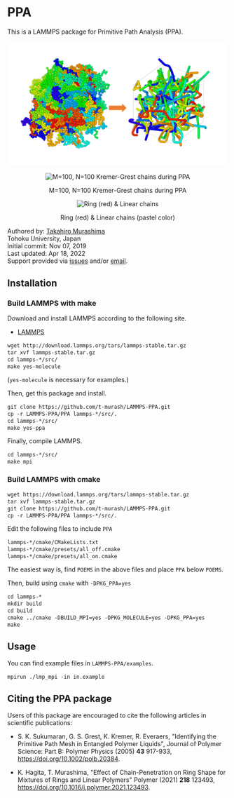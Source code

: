 # PPA

This is a LAMMPS package for Primitive Path Analysis (PPA).

<p align="center">
<img src="https://github.com/t-murash/LAMMPS-PPA/blob/master/img/ppa.png" title="M=100, N=100 Kremer-Grest chains during PPA" width=600/>
</p>

<p align="center">
<img src="https://github.com/t-murash/LAMMPS-PPA/blob/master/img/ppa.gif" title="M=100, N=100 Kremer-Grest chains during PPA" width=300/>
</p>
<p align="center">
M=100, N=100 Kremer-Grest chains during PPA
</p>

<p align="center">
<img src="https://github.com/t-murash/LAMMPS-PPA/blob/master/img/ppa-ring-line.gif" title="Ring (red) & Linear chains" width=300/>
</p>
<p align="center">
Ring (red) & Linear chains (pastel color)
</p>



Authored by:
[Takahiro Murashima](https://github.com/t-murash)<br>
Tohoku University, Japan<br>
Initial commit: Nov 07, 2019<br>
Last updated: Apr 18, 2022<br>
Support provided via [issues](https://github.com/t-murash/LAMMPS-PPA/issues) and/or [email](mailto:murasima@cmpt.phys.tohoku.ac.jp).


## Installation

### Build LAMMPS with make

Download and install LAMMPS according to the following site.

* [LAMMPS](https://lammps.org/)

```
wget http://download.lammps.org/tars/lammps-stable.tar.gz
tar xvf lammps-stable.tar.gz
cd lammps-*/src/
make yes-molecule
```
(`yes-molecule` is necessary for examples.)

Then, get this package and install.

```
git clone https://github.com/t-murash/LAMMPS-PPA.git
cp -r LAMMPS-PPA/PPA lammps-*/src/.
cd lammps-*/src/
make yes-ppa
```

Finally, compile LAMMPS.

```
cd lammps-*/src/
make mpi
```

### Build LAMMPS with cmake
```
wget https://download.lammps.org/tars/lammps-stable.tar.gz
tar xvf lammps-stable.tar.gz
git clone https://github.com/t-murash/LAMMPS-PPA.git
cp -r LAMMPS-PPA/PPA lammps-*/src/.
```
Edit the following files to include `PPA`
```
lammps-*/cmake/CMakeLists.txt
lammps-*/cmake/presets/all_off.cmake
lammps-*/cmake/presets/all_on.cmake
```
The easiest way is, find `POEMS` in the above files and place `PPA` below `POEMS`.

Then, build using `cmake` with `-DPKG_PPA=yes`

```
cd lammps-*
mkdir build
cd build
cmake ../cmake -DBUILD_MPI=yes -DPKG_MOLECULE=yes -DPKG_PPA=yes
make
```

## Usage
You can find example files in `LAMMPS-PPA/examples`.
```
mpirun ./lmp_mpi -in in.example
```

## Citing the PPA package

Users of this package are encouraged to cite the following articles in scientific publications:

* S. K. Sukumaran, G. S. Grest, K. Kremer, R. Everaers, "Identifying the Primitive Path Mesh in Entangled Polymer Liquids", Journal of Polymer Science: Part B: Polymer Physics (2005) **43** 917-933, https://doi.org/10.1002/polb.20384.

* K. Hagita, T. Murashima, "Effect of Chain-Penetration on Ring Shape for Mixtures of Rings and Linear Polymers" Polymer (2021) **218** 123493, https://doi.org/10.1016/j.polymer.2021.123493.
